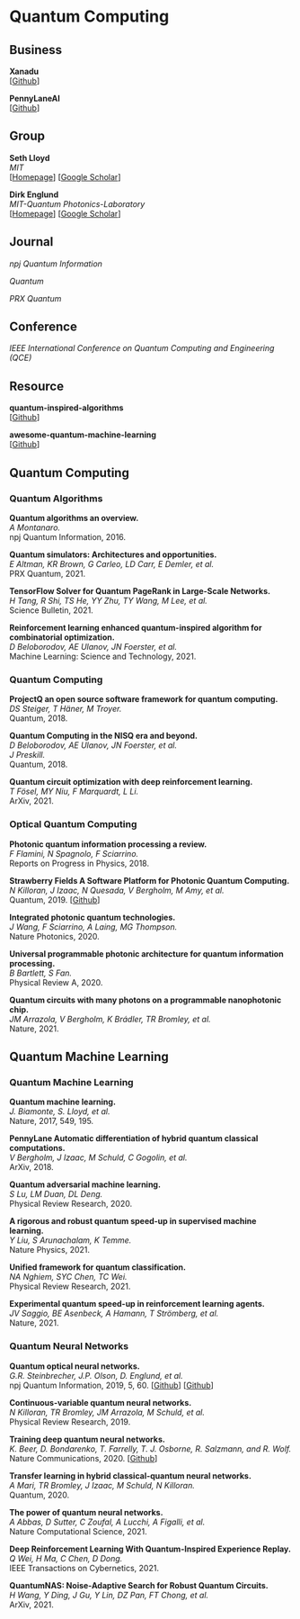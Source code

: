 # Quantum Computing

## Business

**Xanadu**<br>
[[Github](https://github.com/XanaduAI)]

**PennyLaneAI**<br>
[[Github](https://github.com/PennyLaneAI)]

## Group

**Seth Lloyd**<br>
*MIT*<br>
[[Homepage](https://meche.mit.edu/people/faculty/SLLOYD@MIT.EDU)]
[[Google Scholar](https://scholar.google.co.jp/citations?user=lyMGnwIAAAAJ&hl=en&oi=ao)]

**Dirk Englund**<br>
*MIT-Quantum Photonics-Laboratory*<br>
[[Homepage](https://www.rle.mit.edu/qp/people/)]
[[Google Scholar](https://scholar.google.co.jp/citations?user=ZFpENKoAAAAJ&hl=en&oi=ao)]

## Journal

*npj Quantum Information*<br>

*Quantum*<br>

*PRX Quantum*<br>

## Conference

*IEEE International Conference on Quantum Computing and Engineering (QCE)*<br>

## Resource

**quantum-inspired-algorithms**<br>
[[Github](https://github.com/XanaduAI/quantum-inspired-algorithms)]

**awesome-quantum-machine-learning**<br>
[[Github](https://github.com/krishnakumarsekar/awesome-quantum-machine-learning)]

## Quantum Computing

### Quantum Algorithms

**Quantum algorithms an overview.**<br>
*A Montanaro.*<br>
npj Quantum Information, 2016.

**Quantum simulators: Architectures and opportunities.**<br>
*E Altman, KR Brown, G Carleo, LD Carr, E Demler, et al.*<br>
PRX Quantum, 2021.

**TensorFlow Solver for Quantum PageRank in Large-Scale Networks.**<br>
*H Tang, R Shi, TS He, YY Zhu, TY Wang, M Lee, et al.*<br>
Science Bulletin, 2021.

**Reinforcement learning enhanced quantum-inspired algorithm for combinatorial optimization.**<br>
*D Beloborodov, AE Ulanov, JN Foerster, et al.*<br>
Machine Learning: Science and Technology, 2021.

### Quantum Computing

**ProjectQ an open source software framework for quantum computing.**<br>
*DS Steiger, T Häner, M Troyer.*<br>
Quantum, 2018.

**Quantum Computing in the NISQ era and beyond.**<br>
*D Beloborodov, AE Ulanov, JN Foerster, et al.*<br>
*J Preskill.*<br>
Quantum, 2018.

**Quantum circuit optimization with deep reinforcement learning.**<br>
*T Fösel, MY Niu, F Marquardt, L Li.*<br>
ArXiv, 2021.

### Optical Quantum Computing

**Photonic quantum information processing a review.**<br>
*F Flamini, N Spagnolo, F Sciarrino.*<br>
Reports on Progress in Physics, 2018.

**Strawberry Fields A Software Platform for Photonic Quantum Computing.**<br>
*N Killoran, J Izaac, N Quesada, V Bergholm, M Amy, et al.*<br>
Quantum, 2019.
[[Github](https://github.com/XanaduAI/strawberryfields)]

**Integrated photonic quantum technologies.**<br>
*J Wang, F Sciarrino, A Laing, MG Thompson.*<br>
Nature Photonics, 2020.

**Universal programmable photonic architecture for quantum information processing.**<br>
*B Bartlett, S Fan.*<br>
Physical Review A, 2020.

**Quantum circuits with many photons on a programmable nanophotonic chip.**<br>
*JM Arrazola, V Bergholm, K Brádler, TR Bromley, et al.*<br>
Nature, 2021.

## Quantum Machine Learning

### Quantum Machine Learning

**Quantum machine learning.**<br>
*J. Biamonte, S. Lloyd, et al.*<br>
Nature, 2017, 549, 195.

**PennyLane Automatic differentiation of hybrid quantum classical computations.**<br>
*V Bergholm, J Izaac, M Schuld, C Gogolin, et al.*<br>
ArXiv, 2018.

**Quantum adversarial machine learning.**<br>
*S Lu, LM Duan, DL Deng.*<br>
Physical Review Research, 2020.

**A rigorous and robust quantum speed-up in supervised machine learning.**<br>
*Y Liu, S Arunachalam, K Temme.*<br>
Nature Physics, 2021.

**Unified framework for quantum classification.**<br>
*NA Nghiem, SYC Chen, TC Wei.*<br>
Physical Review Research, 2021.

**Experimental quantum speed-up in reinforcement learning agents.**<br>
*JV Saggio, BE Asenbeck, A Hamann, T Strömberg, et al.*<br>
Nature, 2021.

### Quantum Neural Networks

**Quantum optical neural networks.**<br>
*G.R. Steinbrecher, J.P. Olson, D. Englund, et al.*<br>
npj Quantum Information, 2019, 5, 60.
[[Github](https://github.com/steinbrecher/bosonic)]
[[Github](https://github.com/thisac/qecco)]

**Continuous-variable quantum neural networks.**<br>
*N Killoran, TR Bromley, JM Arrazola, M Schuld, et al.*<br>
Physical Review Research, 2019.

**Training deep quantum neural networks.**<br>
*K. Beer, D. Bondarenko, T. Farrelly, T. J. Osborne, R. Salzmann, and R. Wolf.*<br>
Nature Communications, 2020.
[[Github](https://github.com/qigitphannover/DeepQuantumNeuralNetworks)]

**Transfer learning in hybrid classical-quantum neural networks.**<br>
*A Mari, TR Bromley, J Izaac, M Schuld, N Killoran.*<br>
Quantum, 2020.

**The power of quantum neural networks.**<br>
*A Abbas, D Sutter, C Zoufal, A Lucchi, A Figalli, et al.*<br>
Nature Computational Science, 2021.

**Deep Reinforcement Learning With Quantum-Inspired Experience Replay.**<br>
*Q Wei, H Ma, C Chen, D Dong.*<br>
IEEE Transactions on Cybernetics, 2021.

**QuantumNAS: Noise-Adaptive Search for Robust Quantum Circuits.**<br>
*H Wang, Y Ding, J Gu, Y Lin, DZ Pan, FT Chong, et al.*<br>
ArXiv, 2021.
